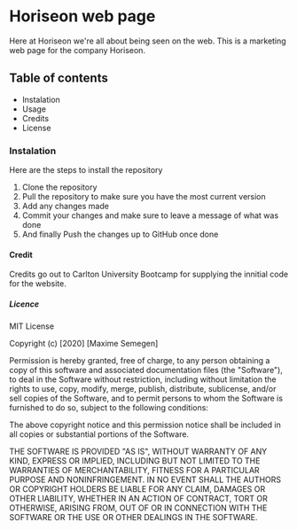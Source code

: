 # Horiseon web page
Here at Horiseon we're all about being seen on the web. This is a marketing web page for the company Horiseon.

## Table of contents
* Instalation
* Usage
* Credits
* License

### Instalation
Here are the steps to install the repository
1. Clone the repository
2. Pull the repository to make sure you have the most current version
3. Add any changes made 
4. Commit your changes and make sure to leave a message of what was done
5. And finally Push the changes up to GitHub once done

#### Credit 
Credits go out to Carlton University Bootcamp for supplying the innitial code for the website. 

##### Licence
MIT License

Copyright (c) [2020] [Maxime Semegen]

Permission is hereby granted, free of charge, to any person obtaining a copy
of this software and associated documentation files (the "Software"), to deal
in the Software without restriction, including without limitation the rights
to use, copy, modify, merge, publish, distribute, sublicense, and/or sell
copies of the Software, and to permit persons to whom the Software is
furnished to do so, subject to the following conditions:

The above copyright notice and this permission notice shall be included in all
copies or substantial portions of the Software.

THE SOFTWARE IS PROVIDED "AS IS", WITHOUT WARRANTY OF ANY KIND, EXPRESS OR
IMPLIED, INCLUDING BUT NOT LIMITED TO THE WARRANTIES OF MERCHANTABILITY,
FITNESS FOR A PARTICULAR PURPOSE AND NONINFRINGEMENT. IN NO EVENT SHALL THE
AUTHORS OR COPYRIGHT HOLDERS BE LIABLE FOR ANY CLAIM, DAMAGES OR OTHER
LIABILITY, WHETHER IN AN ACTION OF CONTRACT, TORT OR OTHERWISE, ARISING FROM,
OUT OF OR IN CONNECTION WITH THE SOFTWARE OR THE USE OR OTHER DEALINGS IN THE
SOFTWARE.


